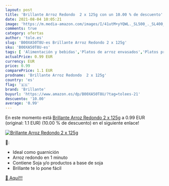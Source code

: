 ```yaml
---
layout: post
title: 'Brillante Arroz Redondo  2 x 125g con un 10.00 % de descuento'
date: 2021-08-04 10:05:21
image: 'https://m.media-amazon.com/images/I/41utM+yYQWL._SL500_._SL400_.jpg'
comments: true
category: ofertas
author: 'tole.es'
slug: 'B00XA50T8U-es Brillante Arroz Redondo 2 x 125g'
sku: 'B00XA50T8U-es'
tags: [ 'Alimentación y bebidas','Platos de arroz envasados','Platos preparados envasados','arroz','brillante', ]
actualPrice: 0.99 EUR
currency: EUR
price: 0.99
comparePrice: 1.1 EUR
prodname: 'Brillante Arroz Redondo  2 x 125g'
country: 'es'
flag: '🇪🇸'
brand: 'Brillante'
buyurl: 'https://www.amazon.es/dp/B00XA50T8U/?tag=tolees-21'
descuento: '10.00'
average: '0.99'
---
```


En este momento está [Brillante Arroz Redondo  2 x 125g](https://www.amazon.es/dp/B00XA50T8U/?tag=tolees-21) a 0.99 EUR (original: 1.1 EUR) (10.00 %  de descuento) en el siguiente enlace!

[![Brillante Arroz Redondo  2 x 125g](https://m.media-amazon.com/images/I/41utM+yYQWL._SL500_._SL400_.jpg)](https://www.amazon.es/dp/B00XA50T8U/?tag=tolees-21)

🔎:

- Ideal como guarnición
- Arroz redondo en 1 minuto
- Contiene Soja y/o productos a base de soja
- Brillante te lo pone fácil

[🛒 Aquí!!!](https://www.amazon.es/dp/B00XA50T8U/?tag=tolees-21)
